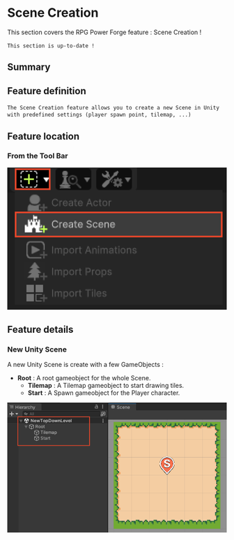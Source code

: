# Scene Creation

This section covers the RPG Power Forge feature : Scene Creation !

```admonish success title="Oh yeah"
This section is up-to-date !
```

## Summary

## Feature definition
```admonish summary title="Scene Creation"
The Scene Creation feature allows you to create a new Scene in Unity with predefined settings (player spawn point, tilemap, ...)
```

## Feature location

### From the Tool Bar

![window_location2.png](../../../../../../media/user_manual/game_mecanics/scene_creation/location_tool_bar.png)

## Feature details

### New Unity Scene
A new Unity Scene is create with a few GameObjects :
* **Root** : A root gameobject for the whole Scene.
  * **Tilemap** : A Tilemap gameobject to start drawing tiles.
  * **Start** : A Spawn gameobject for the Player character. 

![window_location2.png](../../../../../../media/user_manual/game_mecanics/scene_creation/new_scene_setup.png)
